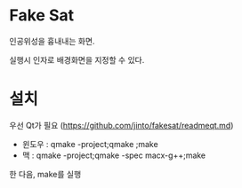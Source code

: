 Fake Sat
========
인공위성을 흉내내는 화면.

실행시 인자로 배경화면을 지정할 수 있다.


설치 
===
우선 Qt가 필요 (https://github.com/jinto/fakesat/readmeqt.md)

* 윈도우 : qmake -project;qmake ;make
* 맥 : qmake -project;qmake -spec macx-g++;make

한 다음, make를 실행
